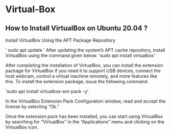 # Virtual-Box
## How to Install VirtualBox on Ubuntu 20.04 ?

Install VirtualBox Using the APT Package Repository

' sudo apt update '
After updating the system’s APT cache repository, install VirtualBox using the command given below.
'sudo apt install virtualbox'

After completing the installation of VirtualBox, you can install the extension package for VirtualBox if you need it to support USB devices, connect the host webcam, control a virtual machine remotely, and more features like this. To install the extension package, issue the following command.

'sudo apt install virtualbox-ext-pack -y'

In the VirtualBox Extension Pack Configuration window, read and accept the license by selecting “Ok.”

Once the extension pack has been installed, you can start using VirtualBox by searching for “VirtualBox” in the “Applications” menu and clicking on the VirtualBox icon.


